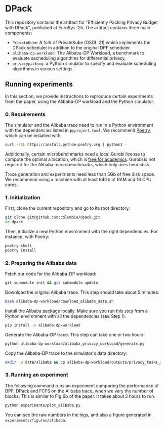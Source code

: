 # DPack

This repository contains the artifact for "Efficiently Packing Privacy Budget with DPack", published at EuroSys '25. The artifact contains three main components:
- `PrivateKube`: A fork of PrivateKube (OSDI '21) which implements the DPack scheduler in addition to the original DPF scheduler.
- `alibaba-dp-workload`: The Alibaba-DP Workload, a benchmark to evaluate secheduling algorithms for differential privacy,
- `privacypacking`: a Python simulator to specify and evaluate scheduling algorithms in various settings.

## Running experiments

In this section, we provide instructions to reproduce certain experiments from the paper, using the Alibaba-DP workload and the Python simulator.

### 0. Requirements

The simulator and the Alibaba trace need to run in a Python environment with the dependencies listed in `pyproject.toml`. We recommend [Poetry](https://python-poetry.org), which can be installed with:

```bash
curl -sSL https://install.python-poetry.org | python3 -
```

Additionally, certain microbenchmarks need a local Gurobi license to compute the optimal allocation, which is [free for academics](https://www.gurobi.com/academia/academic-program-and-licenses/). Gurobi is not required for the Alibaba macrobenchmarks, which only uses heuristics.

Trace generation and experiments need less than 5Gb of free disk space. We recommend using a machine with at least 64Gb of RAM and 16 CPU cores.


### 1. Initialization

First, clone the current repository and go to its root directory:

```bash
git clone git@github.com:columbia/dpack.git
cd dpack
```

Then, initialize a new Python environment with the right dependencies. For instance, with Poetry:

```bash
poetry shell
poetry install
```

### 2. Preparing the Alibaba data

Fetch our code for the Alibaba-DP workload:
```bash
git submodule init && git submodule update
```

Download the original Alibaba trace. This step should take about 5 minutes:
```bash 
bash alibaba-dp-workload/download_alibaba_data.sh
```

Install the Alibaba package locally. Make sure you run this step from a Python environment with all the dependencies (see Step 1).
```bash
pip install -e alibaba-dp-workload
```

Generate the Alibaba-DP trace. This step can take one or two hours:
```bash
python alibaba-dp-workload/alibaba_privacy_workload/generate.py
```

Copy the Alibaba-DP trace to the simulator's data directory:
```bash
mkdir -p data/alibaba && cp alibaba-dp-workload/outputs/privacy_tasks_30_days.csv data/alibaba/
```

### 3. Running an experiment

The following command runs an experiment comparing the performance of DPF, DPack and FCFS on the Alibaba trace, when we vary the number of blocks. This is similar to Fig 6b of the paper. It takes about 2 hours to run. 

```bash
python experiments/plot_alibaba.py
```

You can see the raw numbers in the logs, and also a figure generated in `experiments/figures/alibaba`.
